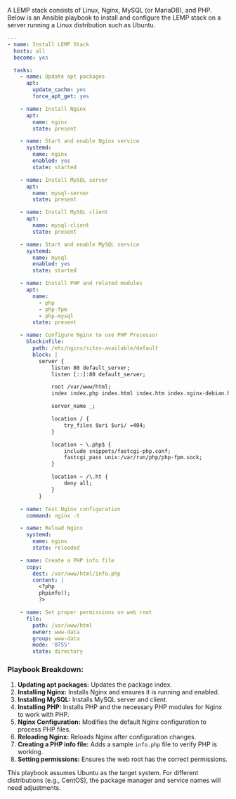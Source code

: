 A LEMP stack consists of Linux, Nginx, MySQL (or MariaDB), and PHP. Below is an Ansible playbook to install and configure the LEMP stack on a server running a Linux distribution such as Ubuntu.

```yaml
---
- name: Install LEMP Stack
  hosts: all
  become: yes

  tasks:
    - name: Update apt packages
      apt:
        update_cache: yes
        force_apt_get: yes

    - name: Install Nginx
      apt:
        name: nginx
        state: present

    - name: Start and enable Nginx service
      systemd:
        name: nginx
        enabled: yes
        state: started

    - name: Install MySQL server
      apt:
        name: mysql-server
        state: present

    - name: Install MySQL client
      apt:
        name: mysql-client
        state: present

    - name: Start and enable MySQL service
      systemd:
        name: mysql
        enabled: yes
        state: started

    - name: Install PHP and related modules
      apt:
        name:
          - php
          - php-fpm
          - php-mysql
        state: present

    - name: Configure Nginx to use PHP Processor
      blockinfile:
        path: /etc/nginx/sites-available/default
        block: |
          server {
              listen 80 default_server;
              listen [::]:80 default_server;

              root /var/www/html;
              index index.php index.html index.htm index.nginx-debian.html;

              server_name _;

              location / {
                  try_files $uri $uri/ =404;
              }

              location ~ \.php$ {
                  include snippets/fastcgi-php.conf;
                  fastcgi_pass unix:/var/run/php/php-fpm.sock;
              }

              location ~ /\.ht {
                  deny all;
              }
          }

    - name: Test Nginx configuration
      command: nginx -t

    - name: Reload Nginx
      systemd:
        name: nginx
        state: reloaded

    - name: Create a PHP info file
      copy:
        dest: /var/www/html/info.php
        content: |
          <?php
          phpinfo();
          ?>

    - name: Set proper permissions on web root
      file:
        path: /var/www/html
        owner: www-data
        group: www-data
        mode: '0755'
        state: directory
```

### Playbook Breakdown:

1. **Updating apt packages:** Updates the package index.
2. **Installing Nginx:** Installs Nginx and ensures it is running and enabled.
3. **Installing MySQL:** Installs MySQL server and client.
4. **Installing PHP:** Installs PHP and the necessary PHP modules for Nginx to work with PHP.
5. **Nginx Configuration:** Modifies the default Nginx configuration to process PHP files.
6. **Reloading Nginx:** Reloads Nginx after configuration changes.
7. **Creating a PHP info file:** Adds a sample `info.php` file to verify PHP is working.
8. **Setting permissions:** Ensures the web root has the correct permissions.

This playbook assumes Ubuntu as the target system. For different distributions (e.g., CentOS), the package manager and service names will need adjustments.
